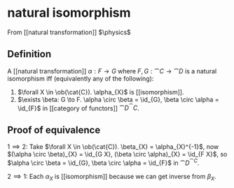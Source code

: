 # natural isomorphism
From [[natural transformation]]
$\physics$
## Definition
A [[natural transformation]] $\alpha: F \to G$ where $F, G: \cat{C} \to \cat{D}$ is a natural isomorphism iff (equivalently any of the following):
1. $\forall X \in \ob(\cat{C}). \alpha_{X}$ is [[isomorphism]].
2. $\exists \beta: G \to F. \alpha \circ \beta = \id_{G}, \beta \circ \alpha = \id_{F}$ in [[category of functors]] $\cat{D}^\cat{C}$.

## Proof of equivalence
$1 \implies 2$:
Take $\forall X \in \ob(\cat{C}). \beta_{X} = \alpha_{X}^{-1}$, now $(\alpha \circ \beta)_{X} = \id_{G X}, (\beta \circ \alpha)_{X} = \id_{F X}$, so $\alpha \circ \beta = \id_{G},  \beta \circ \alpha = \id_{F}$ in $\cat{D}^{\cat{C}}$.

$2 \implies 1$:
Each $\alpha_{X}$ is [[isomorphism]] because we can get inverse from $\beta_{X}$.